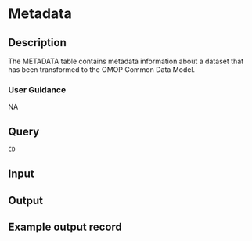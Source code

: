 <!--

-->

# Metadata










 

## Description
The METADATA table contains metadata information about a dataset that has been transformed to the OMOP Common Data Model.
### User Guidance
NA



 
## Query
```sql
CD
```








 

## Input




 

## Output



 

## Example output record





